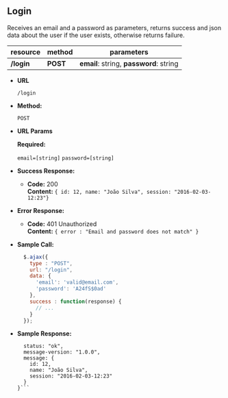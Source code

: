 **Login**
----
  Receives an email and a password as parameters, returns success and json data about the user if the user exists, otherwise returns failure.

| resource         | method         | parameters                              |
|:-----------------|:---------------| ----------------------------------------|
| **/login**       | **POST**       | **email**: string, **password**: string |

* **URL**

  `/login`

* **Method:**

  `POST`
  
*  **URL Params**

   **Required:**
 
   `email=[string]`
   `password=[string]`

* **Success Response:**

  * **Code:** 200 <br />
    **Content:** `{ id: 12, name: "João Silva", session: "2016-02-03-12:23"}`
 
* **Error Response:**

  * **Code:** 401 Unauthorized <br />
    **Content:** `{ error : "Email and password does not match" }`

* **Sample Call:**

  ```javascript
    $.ajax({
      type : "POST",
      url: "/login",
      data: {
        'email': 'valid@email.com',
        'password': 'A24fS$0ad'
      },
      success : function(response) {
        // ...
      }
    });
  ```

* **Sample Response:**

  ```javascript{
    status: "ok",
    message-version: "1.0.0",
    message: {
      id: 12,
      name: "João Silva", 
      session: "2016-02-03-12:23"
    }
  }```